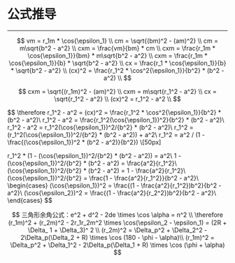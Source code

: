 # 公式推导

------------------

$$
vm = r_1m * \cos{\epsilon_1} \\
cm = \sqrt{(bm)^2 - (am)^2} \\
cm = m\sqrt{b^2 - a^2} \\
cxm = \frac{vm}{bm} * cm \\
cxm = \frac{r_1m * \cos{\epsilon_1}}{bm} * m\sqrt{b^2 - a^2} \\
cxm = \frac{r_1m * \cos{\epsilon_1}}{b} * \sqrt{b^2 - a^2} \\
cx = \frac{r_1 * \cos{\epsilon_1}}{b} * \sqrt{b^2 - a^2} \\
(cx)^2 = \frac{r_1^2 * \cos^2{\epsilon_1}}{b^2} * (b^2 - a^2) \\
$$


$$
cxm = \sqrt{(r_1m)^2 - (am)^2} \\
cxm = m\sqrt{r_1^2 - a^2} \\
cx = \sqrt{r_1^2 - a^2} \\
(cx)^2 = r_1^2 - a^2 \\
$$

$$
\therefore r_1^2 - a^2 = (cx)^2 = \frac{r_1^2 * \cos^2{\epsilon_1}}{b^2} * (b^2 - a^2)\\
r_1^2 - a^2 = \frac{r_1^2(\cos{\epsilon_1})^2}{b^2} * (b^2 - a^2)\\
r_1^2 - a^2 = r_1^2(\cos{\epsilon_1})^2/{b^2} * (b^2 - a^2)\\
r_1^2 = (r_1^2(\cos{\epsilon_1})^2/{b^2} * (b^2 - a^2)) + a^2\\
r_1^2 = a^2 / (1 - \frac{(\cos{\epsilon_1})^2 * (b^2 - a^2)}{b^2})
\\[50px]

r_1^2 * (1 - (\cos{\epsilon_1})^2/{b^2} * (b^2 - a^2)) = a^2\\
1 - (\cos{\epsilon_1})^2/{b^2} * (b^2 - a^2) = \frac{a^2}{r_1^2}\\
(\cos{\epsilon_1})^2/{b^2} * (b^2 - a^2) = 1 - \frac{a^2}{r_1^2}\\
(\cos{\epsilon_1})^2/{b^2} = \frac{1 - \frac{a^2}{r_1^2}}{b^2 - a^2}\\
\begin{cases}
(\cos{\epsilon_1})^2 = \frac{(1 - \frac{a^2}{r_1^2})b^2}{b^2 - a^2}\\
(\cos{\epsilon_2})^2 = \frac{(1 - \frac{a^2}{r_2^2})b^2}{b^2 - a^2}\\
\end{cases}
$$




$$
三角形余角公式：e^2 + d^2 - 2de \times \cos \alpha = n^2 \\
\therefore (r_1m)^2 + (r_2m)^2 - 2r_1r_2m^2 \times \cos(\epsilon_2 - \epsilon_1) = (2R + \Delta_ 1 + \Delta_3)^ 2 \\
(r_2m)^2 = \Delta_p^2 + \Delta_2^2 - 2\Delta_p(\Delta_2 + R) \times \cos (180 - \phi - \alpha)\\
(r_1m)^2 = \Delta_p^2 + \Delta_1^2 - 2\Delta_p(\Delta_1 + R) \times \cos (\phi + \alpha)
$$


